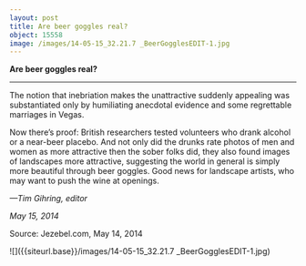 ```yaml
---
layout: post
title: Are beer goggles real?
object: 15558
image: /images/14-05-15_32.21.7 _BeerGogglesEDIT-1.jpg
---
```

**Are beer goggles real?**

****

The notion that inebriation makes the unattractive suddenly appealing was substantiated only by humiliating anecdotal evidence and some regrettable marriages in Vegas. 

Now there’s proof: British researchers tested volunteers who drank alcohol or a near-beer placebo. And not only did the drunks rate photos of men and women as more attractive then the sober folks did, they also found images of landscapes more attractive, suggesting the world in general is simply more beautiful through beer goggles. Good news for landscape artists, who may want to push the wine at openings.

*—Tim Gihring, editor*

*May 15, 2014*

Source: Jezebel.com, May 14, 2014

![]({{siteurl.base}}/images/14-05-15_32.21.7 _BeerGogglesEDIT-1.jpg)
